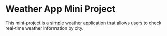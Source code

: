 # Weather App Mini Project

This mini-project is a simple weather application that allows users to check real-time weather information by city.
